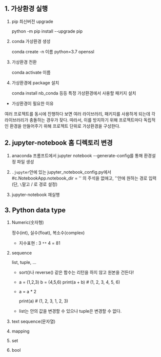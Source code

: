 ## 1. 가상환경 실행

1. pip 최신버전 upgrade

   python -m pip install --upgrade pip

2. conda 가상환경 생성

   conda create -n 이름 python=3.7 openssl

3. 가상환경 전환

   conda activate 이름

4. 가상환경에 package 설치

   conda install nb_conda 등등 특정 가상환경에서 사용할 패키지 설치
   
   

*  가상환경이 필요한 이유

  여러 프로젝트를 동시에 진행하다 보면 여러 라이브러리, 패키지를 사용하게 되는데 각 라이브러리가 충돌하는 경우가 잦다. 따라서, 이를 방지하기 위해 프로젝트마다 독립적인 환경을 만들어주기 위해 프로젝트 단위로 가상환경을 구성한다.



## 2. jupyter-notebook 홈 디렉토리 변경

1. anaconda 프롬프트에서 jupyter notebook --generate-config를 통해 환경설정 파일 생성

2. `.jupyter`안에 있는 jupyter_notebook_config.py에서#c.NotebookApp.notebook_dir = '' 의 주석을 없애고, ''안에 원하는 경로 입력(단, `\`말고 / 로 경로 설정)

3. jupyter-notebook 재실행

   

## 3. Python data type

1. Numeric(숫자형)

   정수(int), 실수(float), 복소수(complex)

   * 지수표현 : 3 `**` 4 = 81

2. sequence

   list, tuple, ...

   * sort()나 reverse() 같은 함수는 리턴을 하지 않고 원본을 건든다!

   * a = (1,2,3)
     b = (4,5,6)
     print(a + b)   # (1, 2, 3, 4, 5, 6)

   * a = a * 2

     print(a)   # (1, 2, 3, 1, 2, 3)

   * list는 안의 값을 변경할 수 있으나 tuple은 변경할 수 없다.

3. text sequence(문자열)

4. mapping

5. set

6. bool

   